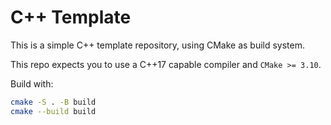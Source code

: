 # C++ Template

This is a simple C++ template repository, using CMake as build system.

This repo expects you to use a C++17 capable compiler and `CMake >= 3.10`.

Build with:

```bash
cmake -S . -B build
cmake --build build
```
